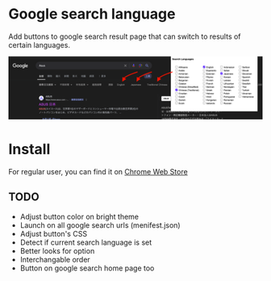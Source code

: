 # Google search language

Add buttons to google search result page that can switch to results of certain languages.

![Function showcase](showcase.png)

# Install

For regular user, you can find it on [Chrome Web Store](https://chromewebstore.google.com/detail/google-search-language/imldhilgomaifdmkenenphbmhdloklmk?pli=1)

## TODO

* Adjust button color on bright theme
* Launch on all google search urls (menifest.json)
* Adjust button's CSS
* Detect if current search language is set
* Better looks for option
* Interchangable order
* Button on google search home page too